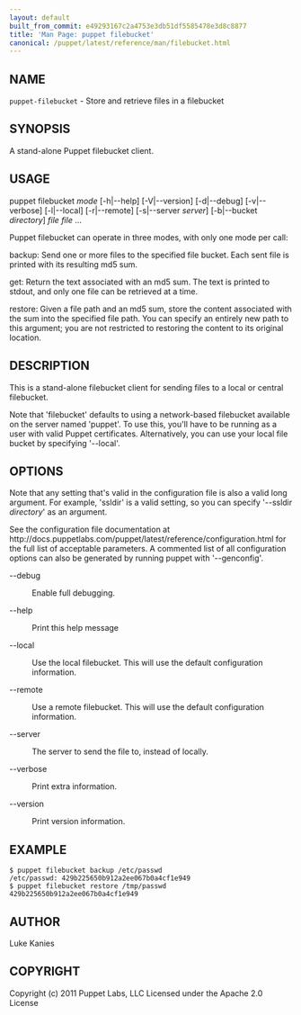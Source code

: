 ```yaml
---
layout: default
built_from_commit: e49293167c2a4753e3db51df5585478e3d8c8877
title: 'Man Page: puppet filebucket'
canonical: /puppet/latest/reference/man/filebucket.html
---
```


<div class='mp'>
<h2 id="NAME">NAME</h2>
<p class="man-name">
  <code>puppet-filebucket</code> - <span class="man-whatis">Store and retrieve files in a filebucket</span>
</p>

<h2 id="SYNOPSIS">SYNOPSIS</h2>

<p>A stand-alone Puppet filebucket client.</p>

<h2 id="USAGE">USAGE</h2>

<p>puppet filebucket <var>mode</var> [-h|--help] [-V|--version] [-d|--debug]
  [-v|--verbose] [-l|--local] [-r|--remote] [-s|--server <var>server</var>]
  [-b|--bucket <var>directory</var>] <var>file</var> <var>file</var> ...</p>

<p>Puppet filebucket can operate in three modes, with only one mode per call:</p>

<p>backup:
  Send one or more files to the specified file bucket. Each sent file is
  printed with its resulting md5 sum.</p>

<p>get:
  Return the text associated with an md5 sum. The text is printed to
  stdout, and only one file can be retrieved at a time.</p>

<p>restore:
  Given a file path and an md5 sum, store the content associated with
  the sum into the specified file path. You can specify an entirely new
  path to this argument; you are not restricted to restoring the content
  to its original location.</p>

<h2 id="DESCRIPTION">DESCRIPTION</h2>

<p>This is a stand-alone filebucket client for sending files to a local or
central filebucket.</p>

<p>Note that 'filebucket' defaults to using a network-based filebucket
available on the server named 'puppet'. To use this, you'll have to be
running as a user with valid Puppet certificates. Alternatively, you can
use your local file bucket by specifying '--local'.</p>

<h2 id="OPTIONS">OPTIONS</h2>

<p>Note that any setting that's valid in the configuration
file is also a valid long argument. For example, 'ssldir' is a valid
setting, so you can specify '--ssldir <var>directory</var>' as an
argument.</p>

<p>See the configuration file documentation at
http://docs.puppetlabs.com/puppet/latest/reference/configuration.html for the
full list of acceptable parameters. A commented list of all
configuration options can also be generated by running puppet with
'--genconfig'.</p>

<dl>
<dt class="flush">--debug</dt><dd><p>Enable full debugging.</p></dd>
<dt class="flush">--help</dt><dd><p>Print this help message</p></dd>
<dt class="flush">--local</dt><dd><p>Use the local filebucket. This will use the default configuration
information.</p></dd>
<dt>--remote</dt><dd><p>Use a remote filebucket. This will use the default configuration
information.</p></dd>
<dt>--server</dt><dd><p>The server to send the file to, instead of locally.</p></dd>
<dt>--verbose</dt><dd><p>Print extra information.</p></dd>
<dt>--version</dt><dd><p>Print version information.</p></dd>
</dl>


<h2 id="EXAMPLE">EXAMPLE</h2>

<pre><code>$ puppet filebucket backup /etc/passwd
/etc/passwd: 429b225650b912a2ee067b0a4cf1e949
$ puppet filebucket restore /tmp/passwd 429b225650b912a2ee067b0a4cf1e949
</code></pre>

<h2 id="AUTHOR">AUTHOR</h2>

<p>Luke Kanies</p>

<h2 id="COPYRIGHT">COPYRIGHT</h2>

<p>Copyright (c) 2011 Puppet Labs, LLC Licensed under the Apache 2.0 License</p>

</div>
